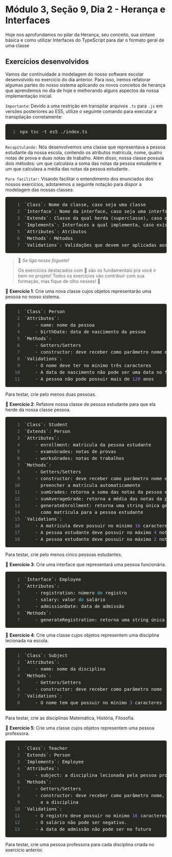 # Módulo 3, Seção 9, Dia 2 - Herança e Interfaces

Hoje nos aprofundamos no pilar da Herança, seu conceito, sua síntaxe básica e como utilizar Interfaces do TypeScript para dar o formato geral de uma classe

## Exercícios desenvolvidos

<div class="c-bERVbn"><article class="c-cuoufz">
<p>
Vamos dar continuidade a modelagem do nosso software escolar desenvolvido no exercício do dia anterior. Para isso, iremos refatorar algumas partes do nosso sistema aplicando os novos conceitos de herança que aprendemos no dia de hoje e melhorando alguns aspectos da nossa implementação inicial.</p>
<p>
<code class="inline">Importante</code>:
Devido a uma restrição em transpilar arquivos <code class="inline">.ts</code> para <code class="inline">.js</code> em versões posteriores ao ES5, utilize o seguinte comando para executar a transpilação corretamente:</p>
</article><div class="c-jykYDu"><div class="c-fkerDR"><pre style="color: rgb(248, 248, 242); background: rgb(39, 40, 34); text-shadow: rgba(0, 0, 0, 0.3) 0px 1px; font-family: Consolas, Monaco, &quot;Andale Mono&quot;, &quot;Ubuntu Mono&quot;, monospace; font-size: 1em; text-align: left; white-space: pre; word-spacing: normal; word-break: normal; overflow-wrap: normal; line-height: 1.5; tab-size: 4; hyphens: none; padding: 1em; margin: 0.5em 0px; overflow: auto; border-radius: 0.3em;"><code class="language-bash" style="color: rgb(248, 248, 242); background: none; text-shadow: rgba(0, 0, 0, 0.3) 0px 1px; font-family: Consolas, Monaco, &quot;Andale Mono&quot;, &quot;Ubuntu Mono&quot;, monospace; font-size: 1em; text-align: left; white-space: pre; word-spacing: normal; word-break: normal; overflow-wrap: normal; line-height: 1.5; tab-size: 4; hyphens: none;"><span class="linenumber react-syntax-highlighter-line-number" style="display: inline-block; min-width: 1.25em; padding-right: 1em; text-align: right; user-select: none; color: rgb(130, 146, 162);">1</span><span>npx tsc -t es5 ./index.ts</span></code></pre></div></div><article class="c-cuoufz">
<p>
<code class="inline">Recapitulando:</code>
Nós desenvolvemos uma classe que representava a pessoa estudante da nossa escola, contendo os atributos matrícula, nome, quatro notas de prova e duas notas de trabalho. Além disso, nossa classe possuía dois métodos: um que calculava a soma das notas da pessoa estudante e um que calculava a média das notas da pessoa estudante.</p>
<p>
<code class="inline">Para facilitar:</code>
Visando facilitar o entendimento dos enunciados dos nossos exercícios, adotaremos a seguinte notação para dispor a modelagem das nossas classes:</p>
</article><div class="c-jykYDu"><div class="c-fkerDR"><pre style="color: rgb(248, 248, 242); background: rgb(39, 40, 34); text-shadow: rgba(0, 0, 0, 0.3) 0px 1px; font-family: Consolas, Monaco, &quot;Andale Mono&quot;, &quot;Ubuntu Mono&quot;, monospace; font-size: 1em; text-align: left; white-space: pre; word-spacing: normal; word-break: normal; overflow-wrap: normal; line-height: 1.5; tab-size: 4; hyphens: none; padding: 1em; margin: 0.5em 0px; overflow: auto; border-radius: 0.3em;"><code class="language-bash" style="color: rgb(248, 248, 242); background: none; text-shadow: rgba(0, 0, 0, 0.3) 0px 1px; font-family: Consolas, Monaco, &quot;Andale Mono&quot;, &quot;Ubuntu Mono&quot;, monospace; font-size: 1em; text-align: left; white-space: pre; word-spacing: normal; word-break: normal; overflow-wrap: normal; line-height: 1.5; tab-size: 4; hyphens: none;"><span class="linenumber react-syntax-highlighter-line-number" style="display: inline-block; min-width: 2.25em; padding-right: 1em; text-align: right; user-select: none; color: rgb(130, 146, 162);">1</span><span class="token" style="color: rgb(248, 248, 242);">`</span><span class="token" style="color: rgb(248, 248, 242);">Class</span><span class="token" style="color: rgb(248, 248, 242);">`</span><span class="token" style="color: rgb(230, 219, 116);">:</span><span> Nome da classe, caso seja uma classe
</span><span class="linenumber react-syntax-highlighter-line-number" style="display: inline-block; min-width: 2.25em; padding-right: 1em; text-align: right; user-select: none; color: rgb(130, 146, 162);">2</span><span></span><span class="token" style="color: rgb(248, 248, 242);">`</span><span class="token" style="color: rgb(248, 248, 242);">Interface</span><span class="token" style="color: rgb(248, 248, 242);">`</span><span class="token" style="color: rgb(230, 219, 116);">:</span><span> Nome da interface, caso seja uma interface
</span><span class="linenumber react-syntax-highlighter-line-number" style="display: inline-block; min-width: 2.25em; padding-right: 1em; text-align: right; user-select: none; color: rgb(130, 146, 162);">3</span><span></span><span class="token" style="color: rgb(248, 248, 242);">`</span><span class="token" style="color: rgb(248, 248, 242);">Extends</span><span class="token" style="color: rgb(248, 248, 242);">`</span><span class="token" style="color: rgb(230, 219, 116);">:</span><span> Classe da qual herda </span><span class="token" style="color: rgb(248, 248, 242);">(</span><span>superclasse</span><span class="token" style="color: rgb(248, 248, 242);">)</span><span>, caso exista
</span><span class="linenumber react-syntax-highlighter-line-number" style="display: inline-block; min-width: 2.25em; padding-right: 1em; text-align: right; user-select: none; color: rgb(130, 146, 162);">4</span><span></span><span class="token" style="color: rgb(248, 248, 242);">`</span><span class="token" style="color: rgb(248, 248, 242);">Implements</span><span class="token" style="color: rgb(248, 248, 242);">`</span><span class="token" style="color: rgb(230, 219, 116);">:</span><span> Interfaces a qual implementa, caso exista
</span><span class="linenumber react-syntax-highlighter-line-number" style="display: inline-block; min-width: 2.25em; padding-right: 1em; text-align: right; user-select: none; color: rgb(130, 146, 162);">5</span><span></span><span class="token" style="color: rgb(248, 248, 242);">`</span><span class="token" style="color: rgb(248, 248, 242);">Attributes</span><span class="token" style="color: rgb(248, 248, 242);">`</span><span class="token" style="color: rgb(230, 219, 116);">:</span><span> Atributos
</span><span class="linenumber react-syntax-highlighter-line-number" style="display: inline-block; min-width: 2.25em; padding-right: 1em; text-align: right; user-select: none; color: rgb(130, 146, 162);">6</span><span></span><span class="token" style="color: rgb(248, 248, 242);">`</span><span class="token" style="color: rgb(248, 248, 242);">Methods</span><span class="token" style="color: rgb(248, 248, 242);">`</span><span class="token" style="color: rgb(230, 219, 116);">:</span><span> Métodos
</span><span class="linenumber react-syntax-highlighter-line-number" style="display: inline-block; min-width: 2.25em; padding-right: 1em; text-align: right; user-select: none; color: rgb(130, 146, 162);">7</span><span></span><span class="token" style="color: rgb(248, 248, 242);">`</span><span class="token" style="color: rgb(248, 248, 242);">Validations</span><span class="token" style="color: rgb(248, 248, 242);">`</span><span class="token" style="color: rgb(230, 219, 116);">:</span><span> Validações que devem ser aplicadas aos atributos</span></code></pre></div></div><article class="c-cuoufz">
<blockquote>
  <p>
🚀 <em>Se liga nesse foguete!</em>  </p>
  <p>
Os exercícios destacados com 🚀 são os fundamentais pra você ir bem no projeto!
Todos os exercícios vão contribuir com sua formação, mas fique de olho nesses! 👀  </p>
</blockquote>
</article><article class="c-cuoufz"><p>
🚀 <strong>Exercício 1</strong>: Crie uma nova classe cujos objetos representarão uma pessoa no nosso sistema.</p>
</article><div class="c-jykYDu"><div class="c-fkerDR"><pre style="color: rgb(248, 248, 242); background: rgb(39, 40, 34); text-shadow: rgba(0, 0, 0, 0.3) 0px 1px; font-family: Consolas, Monaco, &quot;Andale Mono&quot;, &quot;Ubuntu Mono&quot;, monospace; font-size: 1em; text-align: left; white-space: pre; word-spacing: normal; word-break: normal; overflow-wrap: normal; line-height: 1.5; tab-size: 4; hyphens: none; padding: 1em; margin: 0.5em 0px; overflow: auto; border-radius: 0.3em;"><code class="language-bash" style="color: rgb(248, 248, 242); background: none; text-shadow: rgba(0, 0, 0, 0.3) 0px 1px; font-family: Consolas, Monaco, &quot;Andale Mono&quot;, &quot;Ubuntu Mono&quot;, monospace; font-size: 1em; text-align: left; white-space: pre; word-spacing: normal; word-break: normal; overflow-wrap: normal; line-height: 1.5; tab-size: 4; hyphens: none;"><span class="linenumber react-syntax-highlighter-line-number" style="display: inline-block; min-width: 2.25em; padding-right: 1em; text-align: right; user-select: none; color: rgb(130, 146, 162);">1</span><span class="token" style="color: rgb(248, 248, 242);">`</span><span class="token" style="color: rgb(248, 248, 242);">Class</span><span class="token" style="color: rgb(248, 248, 242);">`</span><span class="token" style="color: rgb(230, 219, 116);">:</span><span> Person
</span><span class="linenumber react-syntax-highlighter-line-number" style="display: inline-block; min-width: 2.25em; padding-right: 1em; text-align: right; user-select: none; color: rgb(130, 146, 162);">2</span><span></span><span class="token" style="color: rgb(248, 248, 242);">`</span><span class="token" style="color: rgb(248, 248, 242);">Attributes</span><span class="token" style="color: rgb(248, 248, 242);">`</span><span class="token" style="color: rgb(230, 219, 116);">:</span><span>
</span><span class="linenumber react-syntax-highlighter-line-number" style="display: inline-block; min-width: 2.25em; padding-right: 1em; text-align: right; user-select: none; color: rgb(130, 146, 162);">3</span>    - name: nome da pessoa
<span class="linenumber react-syntax-highlighter-line-number" style="display: inline-block; min-width: 2.25em; padding-right: 1em; text-align: right; user-select: none; color: rgb(130, 146, 162);">4</span>    - birthDate: data de nascimento da pessoa
<span class="linenumber react-syntax-highlighter-line-number" style="display: inline-block; min-width: 2.25em; padding-right: 1em; text-align: right; user-select: none; color: rgb(130, 146, 162);">5</span><span></span><span class="token" style="color: rgb(248, 248, 242);">`</span><span class="token" style="color: rgb(248, 248, 242);">Methods</span><span class="token" style="color: rgb(248, 248, 242);">`</span><span class="token" style="color: rgb(230, 219, 116);">:</span><span>
</span><span class="linenumber react-syntax-highlighter-line-number" style="display: inline-block; min-width: 2.25em; padding-right: 1em; text-align: right; user-select: none; color: rgb(130, 146, 162);">6</span>    - Getters/Setters
<span class="linenumber react-syntax-highlighter-line-number" style="display: inline-block; min-width: 2.25em; padding-right: 1em; text-align: right; user-select: none; color: rgb(130, 146, 162);">7</span>    - constructor: deve receber como parâmetro nome e data de nascimento
<span class="linenumber react-syntax-highlighter-line-number" style="display: inline-block; min-width: 2.25em; padding-right: 1em; text-align: right; user-select: none; color: rgb(130, 146, 162);">8</span><span></span><span class="token" style="color: rgb(248, 248, 242);">`</span><span class="token" style="color: rgb(248, 248, 242);">Validations</span><span class="token" style="color: rgb(248, 248, 242);">`</span><span class="token" style="color: rgb(230, 219, 116);">:</span><span>
</span><span class="linenumber react-syntax-highlighter-line-number" style="display: inline-block; min-width: 2.25em; padding-right: 1em; text-align: right; user-select: none; color: rgb(130, 146, 162);">9</span>    - O nome deve ter no mínimo três caracteres
<span class="linenumber react-syntax-highlighter-line-number" style="display: inline-block; min-width: 2.25em; padding-right: 1em; text-align: right; user-select: none; color: rgb(130, 146, 162);">10</span>    - A data de nascimento não pode ser uma data no futuro
<span class="linenumber react-syntax-highlighter-line-number" style="display: inline-block; min-width: 2.25em; padding-right: 1em; text-align: right; user-select: none; color: rgb(130, 146, 162);">11</span><span>    - A pessoa não pode possuir mais de </span><span class="token" style="color: rgb(174, 129, 255);">120</span><span> anos</span></code></pre></div></div><article class="c-cuoufz">
<p>
Para testar, crie pelo menos duas pessoas.</p>
</article><article class="c-cuoufz"><p>
🚀 <strong>Exercício 2</strong>: Refatore nossa classe de pessoa estudante para que ela herde da nossa classe pessoa.</p>
</article><div class="c-jykYDu"><div class="c-fkerDR"><pre style="color: rgb(248, 248, 242); background: rgb(39, 40, 34); text-shadow: rgba(0, 0, 0, 0.3) 0px 1px; font-family: Consolas, Monaco, &quot;Andale Mono&quot;, &quot;Ubuntu Mono&quot;, monospace; font-size: 1em; text-align: left; white-space: pre; word-spacing: normal; word-break: normal; overflow-wrap: normal; line-height: 1.5; tab-size: 4; hyphens: none; padding: 1em; margin: 0.5em 0px; overflow: auto; border-radius: 0.3em;"><code class="language-bash" style="color: rgb(248, 248, 242); background: none; text-shadow: rgba(0, 0, 0, 0.3) 0px 1px; font-family: Consolas, Monaco, &quot;Andale Mono&quot;, &quot;Ubuntu Mono&quot;, monospace; font-size: 1em; text-align: left; white-space: pre; word-spacing: normal; word-break: normal; overflow-wrap: normal; line-height: 1.5; tab-size: 4; hyphens: none;"><span class="linenumber react-syntax-highlighter-line-number" style="display: inline-block; min-width: 2.25em; padding-right: 1em; text-align: right; user-select: none; color: rgb(130, 146, 162);">1</span><span class="token" style="color: rgb(248, 248, 242);">`</span><span class="token" style="color: rgb(248, 248, 242);">Class</span><span class="token" style="color: rgb(248, 248, 242);">`</span><span class="token" style="color: rgb(230, 219, 116);">:</span><span> Student
</span><span class="linenumber react-syntax-highlighter-line-number" style="display: inline-block; min-width: 2.25em; padding-right: 1em; text-align: right; user-select: none; color: rgb(130, 146, 162);">2</span><span></span><span class="token" style="color: rgb(248, 248, 242);">`</span><span class="token" style="color: rgb(248, 248, 242);">Extends</span><span class="token" style="color: rgb(248, 248, 242);">`</span><span class="token" style="color: rgb(230, 219, 116);">:</span><span> Person
</span><span class="linenumber react-syntax-highlighter-line-number" style="display: inline-block; min-width: 2.25em; padding-right: 1em; text-align: right; user-select: none; color: rgb(130, 146, 162);">3</span><span></span><span class="token" style="color: rgb(248, 248, 242);">`</span><span class="token" style="color: rgb(248, 248, 242);">Attributes</span><span class="token" style="color: rgb(248, 248, 242);">`</span><span class="token" style="color: rgb(230, 219, 116);">:</span><span>
</span><span class="linenumber react-syntax-highlighter-line-number" style="display: inline-block; min-width: 2.25em; padding-right: 1em; text-align: right; user-select: none; color: rgb(130, 146, 162);">4</span>    - enrollment: matrícula da pessoa estudante
<span class="linenumber react-syntax-highlighter-line-number" style="display: inline-block; min-width: 2.25em; padding-right: 1em; text-align: right; user-select: none; color: rgb(130, 146, 162);">5</span>    - examsGrades: notas de provas
<span class="linenumber react-syntax-highlighter-line-number" style="display: inline-block; min-width: 2.25em; padding-right: 1em; text-align: right; user-select: none; color: rgb(130, 146, 162);">6</span>    - worksGrades: notas de trabalhos
<span class="linenumber react-syntax-highlighter-line-number" style="display: inline-block; min-width: 2.25em; padding-right: 1em; text-align: right; user-select: none; color: rgb(130, 146, 162);">7</span><span></span><span class="token" style="color: rgb(248, 248, 242);">`</span><span class="token" style="color: rgb(248, 248, 242);">Methods</span><span class="token" style="color: rgb(248, 248, 242);">`</span><span class="token" style="color: rgb(230, 219, 116);">:</span><span>
</span><span class="linenumber react-syntax-highlighter-line-number" style="display: inline-block; min-width: 2.25em; padding-right: 1em; text-align: right; user-select: none; color: rgb(130, 146, 162);">8</span>    - Getters/Setters
<span class="linenumber react-syntax-highlighter-line-number" style="display: inline-block; min-width: 2.25em; padding-right: 1em; text-align: right; user-select: none; color: rgb(130, 146, 162);">9</span>    - constructor: deve receber como parâmetro nome e data de nascimento e
<span class="linenumber react-syntax-highlighter-line-number" style="display: inline-block; min-width: 2.25em; padding-right: 1em; text-align: right; user-select: none; color: rgb(130, 146, 162);">10</span>      preencher a matrícula automaticamente
<span class="linenumber react-syntax-highlighter-line-number" style="display: inline-block; min-width: 2.25em; padding-right: 1em; text-align: right; user-select: none; color: rgb(130, 146, 162);">11</span>    - sumGrades: retorna a soma das notas da pessoa estudante
<span class="linenumber react-syntax-highlighter-line-number" style="display: inline-block; min-width: 2.25em; padding-right: 1em; text-align: right; user-select: none; color: rgb(130, 146, 162);">12</span>    - sumAverageGrade: retorna a média das notas da pessoa estudante
<span class="linenumber react-syntax-highlighter-line-number" style="display: inline-block; min-width: 2.25em; padding-right: 1em; text-align: right; user-select: none; color: rgb(130, 146, 162);">13</span>    - generateEnrollment: retorna uma string única gerada
<span class="linenumber react-syntax-highlighter-line-number" style="display: inline-block; min-width: 2.25em; padding-right: 1em; text-align: right; user-select: none; color: rgb(130, 146, 162);">14</span>      como matrícula para a pessoa estudante
<span class="linenumber react-syntax-highlighter-line-number" style="display: inline-block; min-width: 2.25em; padding-right: 1em; text-align: right; user-select: none; color: rgb(130, 146, 162);">15</span><span></span><span class="token" style="color: rgb(248, 248, 242);">`</span><span class="token" style="color: rgb(248, 248, 242);">Validations</span><span class="token" style="color: rgb(248, 248, 242);">`</span><span class="token" style="color: rgb(230, 219, 116);">:</span><span>
</span><span class="linenumber react-syntax-highlighter-line-number" style="display: inline-block; min-width: 2.25em; padding-right: 1em; text-align: right; user-select: none; color: rgb(130, 146, 162);">16</span><span>    - A matrícula deve possuir no mínimo </span><span class="token" style="color: rgb(174, 129, 255);">16</span><span> caracteres
</span><span class="linenumber react-syntax-highlighter-line-number" style="display: inline-block; min-width: 2.25em; padding-right: 1em; text-align: right; user-select: none; color: rgb(130, 146, 162);">17</span><span>    - A pessoa estudante deve possuir no máximo </span><span class="token" style="color: rgb(174, 129, 255);">4</span><span> notas de provas
</span><span class="linenumber react-syntax-highlighter-line-number" style="display: inline-block; min-width: 2.25em; padding-right: 1em; text-align: right; user-select: none; color: rgb(130, 146, 162);">18</span><span>    - A pessoa estudante deve possuir no máximo </span><span class="token" style="color: rgb(174, 129, 255);">2</span><span> notas de trabalhos</span></code></pre></div></div><article class="c-cuoufz">
<p>
Para testar, crie pelo menos cinco pessoas estudantes.</p>
</article><article class="c-cuoufz"><p>
🚀 <strong>Exercício 3</strong>: Crie uma interface que representará uma pessoa funcionária.</p>
</article><div class="c-jykYDu"><div class="c-fkerDR"><pre style="color: rgb(248, 248, 242); background: rgb(39, 40, 34); text-shadow: rgba(0, 0, 0, 0.3) 0px 1px; font-family: Consolas, Monaco, &quot;Andale Mono&quot;, &quot;Ubuntu Mono&quot;, monospace; font-size: 1em; text-align: left; white-space: pre; word-spacing: normal; word-break: normal; overflow-wrap: normal; line-height: 1.5; tab-size: 4; hyphens: none; padding: 1em; margin: 0.5em 0px; overflow: auto; border-radius: 0.3em;"><code class="language-bash" style="color: rgb(248, 248, 242); background: none; text-shadow: rgba(0, 0, 0, 0.3) 0px 1px; font-family: Consolas, Monaco, &quot;Andale Mono&quot;, &quot;Ubuntu Mono&quot;, monospace; font-size: 1em; text-align: left; white-space: pre; word-spacing: normal; word-break: normal; overflow-wrap: normal; line-height: 1.5; tab-size: 4; hyphens: none;"><span class="linenumber react-syntax-highlighter-line-number" style="display: inline-block; min-width: 2.25em; padding-right: 1em; text-align: right; user-select: none; color: rgb(130, 146, 162);">1</span><span class="token" style="color: rgb(248, 248, 242);">`</span><span class="token" style="color: rgb(248, 248, 242);">Interface</span><span class="token" style="color: rgb(248, 248, 242);">`</span><span class="token" style="color: rgb(230, 219, 116);">:</span><span> Employee
</span><span class="linenumber react-syntax-highlighter-line-number" style="display: inline-block; min-width: 2.25em; padding-right: 1em; text-align: right; user-select: none; color: rgb(130, 146, 162);">2</span><span></span><span class="token" style="color: rgb(248, 248, 242);">`</span><span class="token" style="color: rgb(248, 248, 242);">Attributes</span><span class="token" style="color: rgb(248, 248, 242);">`</span><span class="token" style="color: rgb(230, 219, 116);">:</span><span>
</span><span class="linenumber react-syntax-highlighter-line-number" style="display: inline-block; min-width: 2.25em; padding-right: 1em; text-align: right; user-select: none; color: rgb(130, 146, 162);">3</span><span>    - registration: número </span><span class="token" style="color: rgb(102, 217, 239);">do</span><span> registro
</span><span class="linenumber react-syntax-highlighter-line-number" style="display: inline-block; min-width: 2.25em; padding-right: 1em; text-align: right; user-select: none; color: rgb(130, 146, 162);">4</span><span>    - salary: valor </span><span class="token" style="color: rgb(102, 217, 239);">do</span><span> salário
</span><span class="linenumber react-syntax-highlighter-line-number" style="display: inline-block; min-width: 2.25em; padding-right: 1em; text-align: right; user-select: none; color: rgb(130, 146, 162);">5</span>    - admissionDate: data de admissão
<span class="linenumber react-syntax-highlighter-line-number" style="display: inline-block; min-width: 2.25em; padding-right: 1em; text-align: right; user-select: none; color: rgb(130, 146, 162);">6</span><span></span><span class="token" style="color: rgb(248, 248, 242);">`</span><span class="token" style="color: rgb(248, 248, 242);">Methods</span><span class="token" style="color: rgb(248, 248, 242);">`</span><span class="token" style="color: rgb(230, 219, 116);">:</span><span>
</span><span class="linenumber react-syntax-highlighter-line-number" style="display: inline-block; min-width: 2.25em; padding-right: 1em; text-align: right; user-select: none; color: rgb(130, 146, 162);">7</span>    - generateRegistration: retorna uma string única gerada como registro</code></pre></div></div><article class="c-cuoufz"><p>
🚀 <strong>Exercício 4</strong>: Crie uma classe cujos objetos representem uma disciplina lecionada na escola.</p>
</article><div class="c-jykYDu"><div class="c-fkerDR"><pre style="color: rgb(248, 248, 242); background: rgb(39, 40, 34); text-shadow: rgba(0, 0, 0, 0.3) 0px 1px; font-family: Consolas, Monaco, &quot;Andale Mono&quot;, &quot;Ubuntu Mono&quot;, monospace; font-size: 1em; text-align: left; white-space: pre; word-spacing: normal; word-break: normal; overflow-wrap: normal; line-height: 1.5; tab-size: 4; hyphens: none; padding: 1em; margin: 0.5em 0px; overflow: auto; border-radius: 0.3em;"><code class="language-bash" style="color: rgb(248, 248, 242); background: none; text-shadow: rgba(0, 0, 0, 0.3) 0px 1px; font-family: Consolas, Monaco, &quot;Andale Mono&quot;, &quot;Ubuntu Mono&quot;, monospace; font-size: 1em; text-align: left; white-space: pre; word-spacing: normal; word-break: normal; overflow-wrap: normal; line-height: 1.5; tab-size: 4; hyphens: none;"><span class="linenumber react-syntax-highlighter-line-number" style="display: inline-block; min-width: 2.25em; padding-right: 1em; text-align: right; user-select: none; color: rgb(130, 146, 162);">1</span><span class="token" style="color: rgb(248, 248, 242);">`</span><span class="token" style="color: rgb(248, 248, 242);">Class</span><span class="token" style="color: rgb(248, 248, 242);">`</span><span class="token" style="color: rgb(230, 219, 116);">:</span><span> Subject
</span><span class="linenumber react-syntax-highlighter-line-number" style="display: inline-block; min-width: 2.25em; padding-right: 1em; text-align: right; user-select: none; color: rgb(130, 146, 162);">2</span><span></span><span class="token" style="color: rgb(248, 248, 242);">`</span><span class="token" style="color: rgb(248, 248, 242);">Attributes</span><span class="token" style="color: rgb(248, 248, 242);">`</span><span class="token" style="color: rgb(230, 219, 116);">:</span><span>
</span><span class="linenumber react-syntax-highlighter-line-number" style="display: inline-block; min-width: 2.25em; padding-right: 1em; text-align: right; user-select: none; color: rgb(130, 146, 162);">3</span>    - name: nome da disciplina
<span class="linenumber react-syntax-highlighter-line-number" style="display: inline-block; min-width: 2.25em; padding-right: 1em; text-align: right; user-select: none; color: rgb(130, 146, 162);">4</span><span></span><span class="token" style="color: rgb(248, 248, 242);">`</span><span class="token" style="color: rgb(248, 248, 242);">Methods</span><span class="token" style="color: rgb(248, 248, 242);">`</span><span class="token" style="color: rgb(230, 219, 116);">:</span><span>
</span><span class="linenumber react-syntax-highlighter-line-number" style="display: inline-block; min-width: 2.25em; padding-right: 1em; text-align: right; user-select: none; color: rgb(130, 146, 162);">5</span>    - Getters/Setters
<span class="linenumber react-syntax-highlighter-line-number" style="display: inline-block; min-width: 2.25em; padding-right: 1em; text-align: right; user-select: none; color: rgb(130, 146, 162);">6</span>    - constructor: deve receber como parâmetro nome
<span class="linenumber react-syntax-highlighter-line-number" style="display: inline-block; min-width: 2.25em; padding-right: 1em; text-align: right; user-select: none; color: rgb(130, 146, 162);">7</span><span></span><span class="token" style="color: rgb(248, 248, 242);">`</span><span class="token" style="color: rgb(248, 248, 242);">Validations</span><span class="token" style="color: rgb(248, 248, 242);">`</span><span class="token" style="color: rgb(230, 219, 116);">:</span><span>
</span><span class="linenumber react-syntax-highlighter-line-number" style="display: inline-block; min-width: 2.25em; padding-right: 1em; text-align: right; user-select: none; color: rgb(130, 146, 162);">8</span><span>    - O nome tem que possuir no mínimo </span><span class="token" style="color: rgb(174, 129, 255);">3</span><span> caracteres</span></code></pre></div></div><article class="c-cuoufz">
<p>
Para testar, crie as disciplinas Matemática, História, Filosofia.</p>
</article><article class="c-cuoufz"><p>
🚀 <strong>Exercício 5</strong>: Crie uma classe cujos objetos representem uma pessoa professora.</p>
</article><div class="c-jykYDu"><div class="c-fkerDR"><pre style="color: rgb(248, 248, 242); background: rgb(39, 40, 34); text-shadow: rgba(0, 0, 0, 0.3) 0px 1px; font-family: Consolas, Monaco, &quot;Andale Mono&quot;, &quot;Ubuntu Mono&quot;, monospace; font-size: 1em; text-align: left; white-space: pre; word-spacing: normal; word-break: normal; overflow-wrap: normal; line-height: 1.5; tab-size: 4; hyphens: none; padding: 1em; margin: 0.5em 0px; overflow: auto; border-radius: 0.3em;"><code class="language-bash" style="color: rgb(248, 248, 242); background: none; text-shadow: rgba(0, 0, 0, 0.3) 0px 1px; font-family: Consolas, Monaco, &quot;Andale Mono&quot;, &quot;Ubuntu Mono&quot;, monospace; font-size: 1em; text-align: left; white-space: pre; word-spacing: normal; word-break: normal; overflow-wrap: normal; line-height: 1.5; tab-size: 4; hyphens: none;"><span class="linenumber react-syntax-highlighter-line-number" style="display: inline-block; min-width: 2.25em; padding-right: 1em; text-align: right; user-select: none; color: rgb(130, 146, 162);">1</span><span class="token" style="color: rgb(248, 248, 242);">`</span><span class="token" style="color: rgb(248, 248, 242);">Class</span><span class="token" style="color: rgb(248, 248, 242);">`</span><span class="token" style="color: rgb(230, 219, 116);">:</span><span> Teacher
</span><span class="linenumber react-syntax-highlighter-line-number" style="display: inline-block; min-width: 2.25em; padding-right: 1em; text-align: right; user-select: none; color: rgb(130, 146, 162);">2</span><span></span><span class="token" style="color: rgb(248, 248, 242);">`</span><span class="token" style="color: rgb(248, 248, 242);">Extends</span><span class="token" style="color: rgb(248, 248, 242);">`</span><span class="token" style="color: rgb(230, 219, 116);">:</span><span> Person
</span><span class="linenumber react-syntax-highlighter-line-number" style="display: inline-block; min-width: 2.25em; padding-right: 1em; text-align: right; user-select: none; color: rgb(130, 146, 162);">3</span><span></span><span class="token" style="color: rgb(248, 248, 242);">`</span><span class="token" style="color: rgb(248, 248, 242);">Implements</span><span class="token" style="color: rgb(248, 248, 242);">`</span><span class="token" style="color: rgb(230, 219, 116);">:</span><span> Employee
</span><span class="linenumber react-syntax-highlighter-line-number" style="display: inline-block; min-width: 2.25em; padding-right: 1em; text-align: right; user-select: none; color: rgb(130, 146, 162);">4</span><span></span><span class="token" style="color: rgb(248, 248, 242);">`</span><span class="token" style="color: rgb(248, 248, 242);">Attributes</span><span class="token" style="color: rgb(248, 248, 242);">`</span><span class="token" style="color: rgb(230, 219, 116);">:</span><span>
</span><span class="linenumber react-syntax-highlighter-line-number" style="display: inline-block; min-width: 2.25em; padding-right: 1em; text-align: right; user-select: none; color: rgb(130, 146, 162);">5</span>    - subject: a disciplina lecionada pela pessoa professora
<span class="linenumber react-syntax-highlighter-line-number" style="display: inline-block; min-width: 2.25em; padding-right: 1em; text-align: right; user-select: none; color: rgb(130, 146, 162);">6</span><span></span><span class="token" style="color: rgb(248, 248, 242);">`</span><span class="token" style="color: rgb(248, 248, 242);">Methods</span><span class="token" style="color: rgb(248, 248, 242);">`</span><span class="token" style="color: rgb(230, 219, 116);">:</span><span>
</span><span class="linenumber react-syntax-highlighter-line-number" style="display: inline-block; min-width: 2.25em; padding-right: 1em; text-align: right; user-select: none; color: rgb(130, 146, 162);">7</span>    - Getters/Setters
<span class="linenumber react-syntax-highlighter-line-number" style="display: inline-block; min-width: 2.25em; padding-right: 1em; text-align: right; user-select: none; color: rgb(130, 146, 162);">8</span>    - constructor: deve receber como parâmetro nome, data de nascimento, salário
<span class="linenumber react-syntax-highlighter-line-number" style="display: inline-block; min-width: 2.25em; padding-right: 1em; text-align: right; user-select: none; color: rgb(130, 146, 162);">9</span>      e a disciplina
<span class="linenumber react-syntax-highlighter-line-number" style="display: inline-block; min-width: 2.25em; padding-right: 1em; text-align: right; user-select: none; color: rgb(130, 146, 162);">10</span><span></span><span class="token" style="color: rgb(248, 248, 242);">`</span><span class="token" style="color: rgb(248, 248, 242);">Validations</span><span class="token" style="color: rgb(248, 248, 242);">`</span><span class="token" style="color: rgb(230, 219, 116);">:</span><span>
</span><span class="linenumber react-syntax-highlighter-line-number" style="display: inline-block; min-width: 2.25em; padding-right: 1em; text-align: right; user-select: none; color: rgb(130, 146, 162);">11</span><span>    - O registro deve possuir no mínimo </span><span class="token" style="color: rgb(174, 129, 255);">16</span><span> caracteres
</span><span class="linenumber react-syntax-highlighter-line-number" style="display: inline-block; min-width: 2.25em; padding-right: 1em; text-align: right; user-select: none; color: rgb(130, 146, 162);">12</span>    - O salário não pode ser negativo.
<span class="linenumber react-syntax-highlighter-line-number" style="display: inline-block; min-width: 2.25em; padding-right: 1em; text-align: right; user-select: none; color: rgb(130, 146, 162);">13</span>    - A data de admissão não pode ser no futuro</code></pre></div></div><article class="c-cuoufz">
<p>
Para testar, crie uma pessoa professora para cada disciplina criada no exercício anterior.</p>
</article></div>
